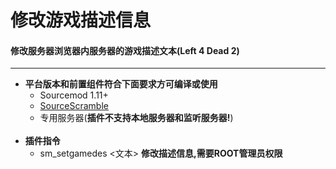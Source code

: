 # 修改游戏描述信息
#### 修改服务器浏览器内服务器的游戏描述文本(Left 4 Dead 2)
---

- **平台版本和前置组件符合下面要求方可编译或使用**
    - Sourcemod 1.11+
    - [SourceScramble](https://github.com/nosoop/SMExt-SourceScramble/releases)
    - 专用服务器(**插件不支持本地服务器和监听服务器!**)
    </br>
- **插件指令**
    - sm_setgamedes <文本>  **修改描述信息,需要ROOT管理员权限**